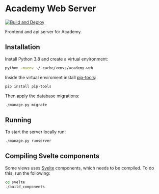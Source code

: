 # Academy Web Server

[![Build and Deploy](https://github.com/beeracademy/web/workflows/Build%20and%20Deploy/badge.svg?branch=master)](https://github.com/beeracademy/web/actions)

Frontend and api server for Academy.

## Installation

Install Python 3.8 and create a virtual environment:
```sh
python -mvenv ~/.cache/venvs/academy-web
```

Inside the virtual enviroment install [pip-tools](https://github.com/jazzband/pip-tools):

```sh
pip install pip-tools
```

Then apply the database migrations:

```sh
./manage.py migrate
```

## Running

To start the server locally run:

```sh
./manage.py runserver
```

## Compiling Svelte components

Some views uses [Svelte](https://svelte.dev/) components, which needs to be compiled.
To do this, run the following:
```sh
cd svelte
./build_components
```
